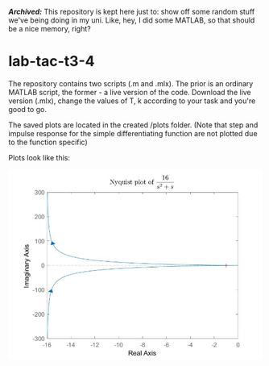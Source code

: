 ***Archived:***
This repository is kept here just to: show off some random stuff we've being doing in my uni. Like, hey, I did some MATLAB, so that should be a nice memory, right?

# lab-tac-t3-4
The repository contains two scripts (.m and .mlx). The prior is an ordinary MATLAB script, the former - a live version of the code.
Download the live version (.mlx), change the values of T, k according to your task and you're good to go.

The saved plots are located in the created /plots folder.
(Note that step and impulse response for the simple differentiating function are not plotted due to the function specific)

Plots look like this:

![oops, looks like no example plot for you today :(](Nyquist_of_frac{16}{s^2+s}.jpg)

